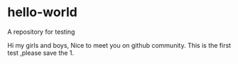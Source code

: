 # hello-world
A repository for testing

Hi my girls and boys,
Nice to meet you on github community.
This is the first test ,please save the 1.
